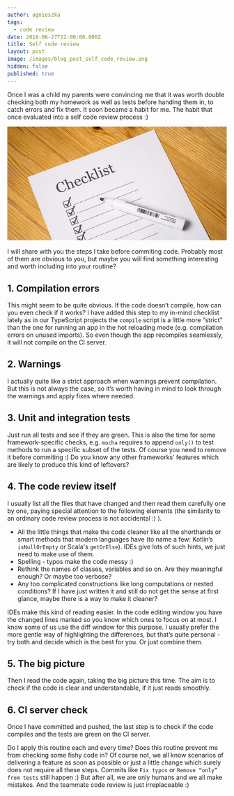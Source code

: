 ```yaml
---
author: agnieszka
tags:
  - code review
date: 2018-06-27T22:00:00.000Z
title: Self code review
layout: post
image: /images/blog_post_self_code_review.png
hidden: false
published: true
---
```

Once I was a child my parents were convincing me that it was worth double checking both my homework as well as tests before handing them in, to catch errors and fix them. It soon became a habit for me. The habit that once evaluated into a self code review process :)

![checklist](/images/self-code-review/image.jpg)

I will share with you the steps I take before commiting code. Probably most of them are obvious to you, but maybe you will find something interesting and worth including into your routine?

## **1. Compilation errors**

This might seem to be quite obvious. If the code doesn’t compile, how can you even check if it works? I have added this step to my in-mind checklist lately as in our TypeScript projects the `compile` script is a little more “strict” than the one for running an app in the hot reloading mode (e.g. compilation errors on unused imports). So even though the app recompiles seamlessly, it will not compile on the CI server. 

## **2. Warnings**

I actually quite like a strict approach when warnings prevent compilation. But this is not always the case, so it’s worth  having in mind to look through the warnings and apply fixes where needed.

## **3. Unit and integration tests**

Just run all tests and see if they are green. This is also the time for some framework-specific checks, e.g. `mocha` requires to append `only()` to test methods to run a specific subset of the tests. Of course you need to remove it before commiting :) Do you know any other frameworks’ features which are likely to produce this kind of leftovers?

## **4. The code review itself**

I usually list all the files that have changed and then read them carefully one by one, paying special attention to the following elements (the similarity to an ordinary code review process is not accidental :) ).

* All the little things that make the code cleaner like all the shorthands or smart methods that modern languages have (to name a few: Kotlin’s `isNullOrEmpty` or Scala's `getOrElse`). IDEs give lots of such hints, we just need to make use of them.
* Spelling - typos make the code messy :)
* Rethink the names of classes, variables and so on. Are they meaningful enough? Or maybe too verbose?
* Any too complicated constructions like long computations or nested conditions? If I have just written it and still do not get the sense at first glance, maybe there is a way to make it cleaner?

IDEs make this kind of reading easier. In the code editing window you have the changed lines marked so you know which ones to focus on at most. I know some of us use the diff window for this purpose. I usually prefer the more gentle way of highlighting the differences, but that’s quite personal - try both and decide which is the best for you. Or just combine them.

## **5. The big picture**

Then I read the code again, taking the big picture this time. The aim is to check if the code is clear and understandable, if it just reads smoothly.

## **6. CI server check** 

Once I have committed and pushed, the last step is to check if the code compiles and the tests are green on the CI server.

Do I apply this routine each and every time? Does this routine prevent me from checking some fishy code in? Of course not, we all know scenarios of delivering a feature as soon as possible or just a little change which surely does not require all these steps. Commits like `Fix typos` or `Remove “only” from tests` still happen :) But after all, we are only humans and we all make mistakes. And the teammate code review is just irreplaceable :)